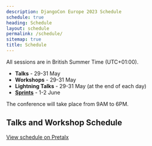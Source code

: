 ```yaml
---
description: DjangoCon Europe 2023 Schedule
schedule: true
heading: Schedule
layout: schedule
permalink: /schedule/
sitemap: true
title: Schedule
---
```


All sessions are in British Summer Time (UTC+01:00).

  -  **Talks** - 29-31 May
  -  **Workshops** - 29-31 May
  -  **Lightning Talks** - 29-31 May (at the end of each day)
  -  <a href="/sprints/">**Sprints**</a> - 1-2 June

The conference will take place from 9AM to 6PM.


## Talks and Workshop Schedule

<a href="{{ site.schedule_link }}" target="_blank">View schedule on Pretalx</a>

